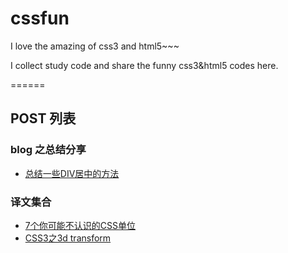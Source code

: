 cssfun
======

I love the amazing of css3 and html5~~~

I collect study code and share the funny css3&html5 codes here.

======
## POST 列表

### blog 之总结分享
- [总结一些DIV居中的方法](https://github.com/simaQ/cssfun/issues/3)

### 译文集合
- [7个你可能不认识的CSS单位](https://github.com/simaQ/cssfun/issues/1)
- [CSS3之3d transform](https://github.com/simaQ/cssfun/issues/2)
